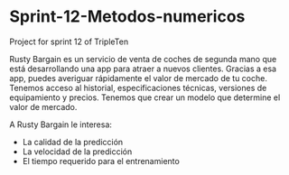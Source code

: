 # Sprint-12-Metodos-numericos
Project for sprint 12 of TripleTen

Rusty Bargain es un servicio de venta de coches de segunda mano que está desarrollando una app para atraer a nuevos clientes. Gracias a esa app, puedes averiguar rápidamente el valor de mercado de tu coche. Tenemos acceso al historial, especificaciones técnicas, versiones de equipamiento y precios. Tenemos que crear un modelo que determine el valor de mercado.

A Rusty Bargain le interesa:

- La calidad de la predicción
- La velocidad de la predicción
- El tiempo requerido para el entrenamiento
